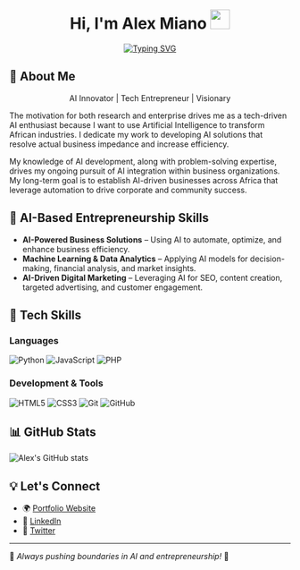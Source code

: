 <h1 align="center"><b>Hi, I'm Alex Miano</b> <img src="https://media.giphy.com/media/hvRJCLFzcasrR4ia7z/giphy.gif" width="35"></h1>

<p align="center">
  <a href="https://github.com/mianohh"><img src="https://readme-typing-svg.demolab.com?font=Exo&weight=500&size=24&pause=1000&center=true&vCenter=true&width=320&lines=AI+Entrepreneur!;Tech+Visionary!;Always+learning!" alt="Typing SVG" /></a>
</p>

## 🚀 About Me
<p align="center">
  AI Innovator | Tech Entrepreneur | Visionary
</p>

The motivation for both research and enterprise drives me as a tech-driven AI enthusiast because I want to use Artificial Intelligence to transform African industries. I dedicate my work to developing AI solutions that resolve actual business impedance and increase efficiency.

My knowledge of AI development, along with problem-solving expertise, drives my ongoing pursuit of AI integration within business organizations. My long-term goal is to establish AI-driven businesses across Africa that leverage automation to drive corporate and community success.

## 🧠 AI-Based Entrepreneurship Skills
- **AI-Powered Business Solutions** – Using AI to automate, optimize, and enhance business efficiency.
- **Machine Learning & Data Analytics** – Applying AI models for decision-making, financial analysis, and market insights.
- **AI-Driven Digital Marketing** – Leveraging AI for SEO, content creation, targeted advertising, and customer engagement.

## 🔧 Tech Skills
### **Languages**
![Python](https://img.shields.io/badge/Python%20-%2314354C.svg?style=for-the-badge&logo=python&logoColor=white)
![JavaScript](https://img.shields.io/badge/JavaScript%20-%23F7DF1E.svg?style=for-the-badge&logo=javascript&logoColor=black)
![PHP](https://img.shields.io/badge/PHP%20-%23121011.svg?style=for-the-badge&logo=php&logoColor=white)

### **Development & Tools**
![HTML5](https://img.shields.io/badge/HTML5%20-%23E34F26.svg?style=for-the-badge&logo=html5&logoColor=white)
![CSS3](https://img.shields.io/badge/CSS%20-%231572B6.svg?style=for-the-badge&logo=css3&logoColor=white)
![Git](https://img.shields.io/badge/git-%23F05033.svg?style=for-the-badge&logo=git&logoColor=white)
![GitHub](https://img.shields.io/badge/github-%23121011.svg?style=for-the-badge&logo=github&logoColor=white)

## 📊 GitHub Stats
![Alex's GitHub stats](https://github-readme-stats.vercel.app/api?username=mianohh&show_icons=true&theme=dark)

## 💡 Let's Connect
- 🌍 [Portfolio Website](#)
- 💼 [LinkedIn](#)
- 📝 [Twitter](#)

---
🔹 *Always pushing boundaries in AI and entrepreneurship!* 🚀
